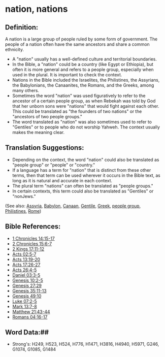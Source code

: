 # nation, nations #

## Definition: ##

A nation is a large group of people ruled by some form of government. The people of a nation often have the same ancestors and share a common ethnicity.

* A "nation" usually has a well-defined culture and territorial boundaries.
* In the Bible, a "nation" could be a country (like Egypt or Ethiopia), but often it is more general and refers to a people group, especially when used in the plural. It is important to check the context.
* Nations in the Bible included the Israelites, the Philistines, the Assyrians, the Babylonians, the Canaanites, the Romans, and the Greeks, among many others.
* Sometimes the word "nation" was used figuratively to refer to the ancestor of a certain people group, as when Rebekah was told by God that her unborn sons were "nations" that would fight against each other. This could be translated as "the founders of two nations" or the "ancestors of two people groups."
* The word translated as "nation" was also sometimes used to refer to "Gentiles" or to people who do not worship Yahweh. The context usually makes the meaning clear.
 
## Translation Suggestions: ##

* Depending on the context, the word "nation" could also be translated as "people group" or "people" or "country."
* If a language has a term for "nation" that is distinct from these other terms, then that term can be used wherever it occurs in the Bible text, as long as it is natural and accurate in each context.
* The plural term "nations" can often be translated as "people groups."
* In certain contexts, this term could also be translated as "Gentiles" or "nonJews."

(See also: [Assyria](../names/assyria.md), [Babylon](../names/babylon.md), [Canaan](../names/canaan.md), [Gentile](../kt/gentile.md), [Greek](../names/greek.md), [people group](peoplegroup.md), [Philistines](../names/philistines.md), [Rome](../names/rome.md))

## Bible References: ##

* [1 Chronicles 14:15-17](rc://en/tn/help/1ch/14/15)
* [2 Chronicles 15:6-7](rc://en/tn/help/2ch/15/06)
* [2 Kings 17:11-12](rc://en/tn/help/2ki/17/11)
* [Acts 02:5-7](rc://en/tn/help/act/02/05)
* [Acts 13:19-20](rc://en/tn/help/act/13/19)
* [Acts 17:26-27](rc://en/tn/help/act/17/26)
* [Acts 26:4-5](rc://en/tn/help/act/26/04)
* [Daniel 03:3-5](rc://en/tn/help/dan/03/03)
* [Genesis 10:2-5](rc://en/tn/help/gen/10/02)
* [Genesis 27:29](rc://en/tn/help/gen/27/29)
* [Genesis 35:11-13](rc://en/tn/help/gen/35/11)
* [Genesis 49:10](rc://en/tn/help/gen/49/10)
* [Luke 07:2-5](rc://en/tn/help/luk/07/02)
* [Mark 13:7-8](rc://en/tn/help/mrk/13/07)
* [Matthew 21:43-44](rc://en/tn/help/mat/21/43)
* [Romans 04:16-17](rc://en/tn/help/rom/04/16)

## Word Data:##

* Strong's: H249, H523, H524, H776, H1471, H3816, H4940, H5971, G246, G1074, G1085, G1484
